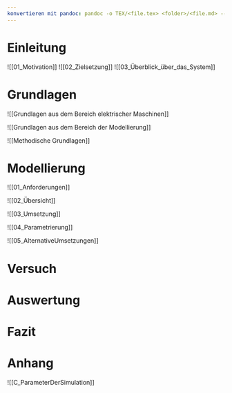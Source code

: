```yaml
---
konvertieren mit pandoc: pandoc -o TEX/<file.tex> <folder>/<file.md> --shift-heading-level-by=-1 --lua-filter=raw_math.lua
---
```

# Einleitung

![[01_Motivation]]
![[02_Zielsetzung]]
![[03_Überblick_über_das_System]]

# Grundlagen

![[Grundlagen aus dem Bereich elektrischer Maschinen]]

![[Grundlagen aus dem Bereich der Modellierung]]

![[Methodische Grundlagen]]

# Modellierung

![[01_Anforderungen]]

![[02_Übersicht]]

![[03_Umsetzung]]

![[04_Parametrierung]]

![[05_AlternativeUmsetzungen]]

# Versuch

# Auswertung

# Fazit

# Anhang
![[C_ParameterDerSimulation]]
